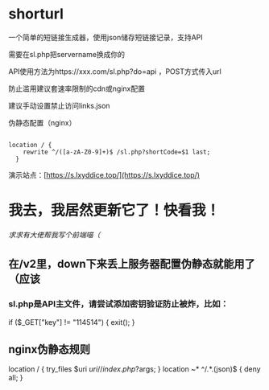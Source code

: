# shorturl
一个简单的短链接生成器，使用json储存短链接记录，支持API

需要在sl.php把servername换成你的

API使用方法为https://xxx.com/sl.php?do=api ，POST方式传入url

防止滥用建议套速率限制的cdn或nginx配置

建议手动设置禁止访问links.json

伪静态配置（nginx）

<code>
location / {
    rewrite ^/([a-zA-Z0-9]+)$ /sl.php?shortCode=$1 last;
  }
</code>

演示站点：[https://s.lxyddice.top/](https://s.lxyddice.top/)

# 我去，我居然更新它了！快看我！

###### 求求有大佬帮我写个前端喵（

## 在/v2里，down下来丢上服务器配置伪静态就能用了（应该

### sl.php是API主文件，请尝试添加密钥验证防止被炸，比如：


if ($_GET["key"] != "114514") {
    exit();
}

## nginx伪静态规则

location /
{
	 try_files $uri $uri/ /index.php?$args;
}
location ~* ^/.*.(json)$ {
    deny all;
}

